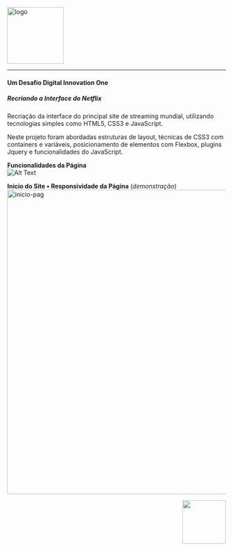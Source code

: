 <img src="https://logodownload.org/wp-content/uploads/2014/10/netflix-logo-1-1.png" alt="logo" width="130px">
<hr>

#### Um  Desafio Digital Innovation One
##### Recriando a Interface do Netflix 
Recriação da interface do principal site de streaming mundial, utilizando tecnologias simples como HTML5, CSS3 e JavaScript. 

Neste projeto foram abordadas estruturas de layout, técnicas de CSS3 com containers e variáveis, posicionamento de elementos com Flexbox, plugins Jquery e funcionalidades do JavaScript.

**Funcionalidades da Página** <br>
![Alt Text](https://github.com/narelo/netflix-interface/blob/main/img/demo.gif?raw=true)

**Início do Site • Responsividade da Página** (*demonstração*) 
<img src="https://github.com/narelo/netflix-interface/blob/main/img/inicio.JPG?raw=true" alt="inicio-pag" width="700px">

<img src="https://github.com/narelo/netflix-interface/blob/main/img/avatar.png?raw=true" width="100px" align="right">






